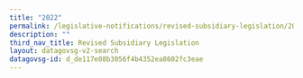 ```yaml
---
title: "2022"
permalink: /legislative-notifications/revised-subsidiary-legislation/2022/
description: ""
third_nav_title: Revised Subsidiary Legislation
layout: datagovsg-v2-search
datagovsg-id: d_de117e08b3056f4b4352ea8602fc3eae
---
```

